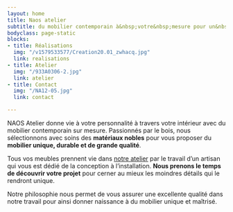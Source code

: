```yaml
---
layout: home
title: Naos atelier
subtitle: du mobilier contemporain à&nbsp;votre&nbsp;mesure pour un&nbsp;intérieur&nbsp;personnalisé
bodyclass: page-static
blocks:
- title: Réalisations
  img: "/v1579533577/Creation20.01_zwhacq.jpg"
  link: realisations
- title: Atelier
  img: "/933A0306-2.jpg"
  link: atelier
- title: Contact
  img: "/NA12-05.jpg"
  link: contact

---
```


NAOS Atelier donne vie à votre personnalité à travers votre intérieur avec du mobilier contemporain sur mesure. Passionnés par le bois, nous sélectionnons avec soins des **matériaux nobles** pour vous proposer du **mobilier unique, durable et de grande qualité**. 

Tous vos meubles prennent vie dans [notre atelier](/atelier) par le travail d’un artisan qui vous est dédié de la conception à l’installation. **Nous prenons le temps de découvrir votre projet** pour cerner au mieux les moindres détails qui le rendront&nbsp;unique.

Notre philosophie nous permet de vous assurer une excellente qualité dans notre travail pour ainsi donner naissance à du mobilier unique et maîtrisé.
